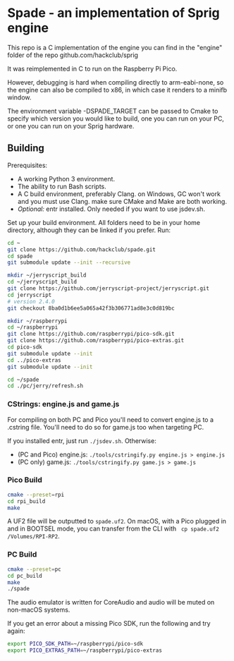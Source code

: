 # Spade - an implementation of Sprig engine

This repo is a C implementation of the engine you can find in the "engine" folder of the repo github.com/hackclub/sprig

It was reimplemented in C to run on the Raspberry Pi Pico.

However, debugging is hard when compiling directly to arm-eabi-none, so the engine can also be compiled to x86, in which case it renders to a minifb window.

The environment variable -DSPADE_TARGET can be passed to Cmake to specify which version you would like to build, one you can run on your PC, or one you can run on your Sprig hardware.

## Building

Prerequisites:

- A working Python 3 environment.
- The ability to run Bash scripts.
- A C build environment, preferably Clang. on Windows, GC won't work and you must use Clang. make sure CMake and Make are both working.
- *Optional:* entr installed. Only needed if you want to use jsdev.sh.

Set up your build environment. All folders need to be in your home directory, although they can be linked if you prefer. Run:

```sh
cd ~
git clone https://github.com/hackclub/spade.git
cd spade
git submodule update --init --recursive

mkdir ~/jerryscript_build
cd ~/jerryscript_build
git clone https://github.com/jerryscript-project/jerryscript.git
cd jerryscript
# version 2.4.0
git checkout 8ba0d1b6ee5a065a42f3b306771ad8e3c0d819bc

mkdir ~/raspberrypi
cd ~/raspberrypi
git clone https://github.com/raspberrypi/pico-sdk.git
git clone https://github.com/raspberrypi/pico-extras.git
cd pico-sdk
git submodule update --init
cd ../pico-extras
git submodule update --init

cd ~/spade
cd ./pc/jerry/refresh.sh
```

### CStrings: engine.js and game.js

For compiling on both PC and Pico you'll need to convert engine.js to a .cstring file. You'll need to do so for game.js too when targeting PC.

If you installed entr, just run `./jsdev.sh`. Otherwise:

- (PC and Pico) engine.js: `./tools/cstringify.py engine.js > engine.js`
- (PC only) game.js: `./tools/cstringify.py game.js > game.js`

### Pico Build

```sh
cmake --preset=rpi
cd rpi_build
make
```

A UF2 file will be outputted to `spade.uf2`. On macOS, with a Pico plugged in and in BOOTSEL mode, you can transfer from the CLI with `
cp spade.uf2 /Volumes/RPI-RP2`.

### PC Build

```sh
cmake --preset=pc
cd pc_build
make
./spade
```

The audio emulator is written for CoreAudio and audio will be muted on non-macOS systems.

If you get an error about a missing Pico SDK, run the following and try again:

```sh
export PICO_SDK_PATH=~/raspberrypi/pico-sdk
export PICO_EXTRAS_PATH=~/raspberrypi/pico-extras
```